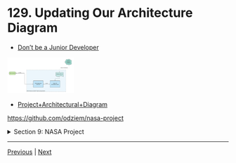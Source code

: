 # 129. Updating Our Architecture Diagram

-   [Don’t be a Junior Developer](https://zerotomastery.io/blog/dont-be-a-junior-developer-the-roadmap)

<p>
    <img src="../imags/Project+Architectural+Diagram.png" width="30%" > 
</p> 

-   [Project+Architectural+Diagram](https://lucid.app/lucidchart/4936a7c6-7e5d-4db7-89ec-3597f3dd4e53/edit?view_items=diwAE_P7tsgf&invitationId=inv_cf2480a2-be96-4f29-b689-6be8692b8033)


https://github.com/odziem/nasa-project

<details>
  <summary> Section 9: NASA Project </summary>

  - [Codebase: nasa-project](../src/9_nasa-project)

</details>



---

[Previous](./127_DELETE_launches_Aborting-Launches-1.md) | [Next](./130_Exercise_Imposter-Syndrome.md)